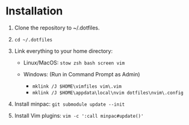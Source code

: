 # Installation

1. Clone the repository to ~/.dotfiles.

2. `cd ~/.dotfiles`

3. Link everything to your home directory:

	- Linux/MacOS: `stow zsh bash screen vim`

	- Windows: (Run in Command Prompt as Admin)
		- `mklink /J $HOME\vimfiles vim\.vim`
		- `mklink /J $HOME\appdata\local\nvim dotfiles\nvim\.config`

4. Install minpac: `git submodule update --init`

5. Install Vim plugins: `vim -c ':call minpac#update()'`
